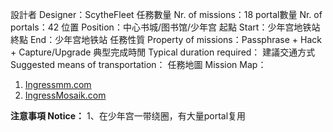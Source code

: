 設計者 Designer：ScytheFleet
任務數量 Nr. of missions：18
portal數量 Nr. of portals：42
位置 Position：中心书城/图书馆/少年宫
起點 Start：少年宫地铁站
終點 End：少年宫地铁站
任務性質 Property of missions：Passphrase + Hack + Capture/Upgrade
典型完成時閒 Typical duration required：
建議交通方式 Suggested means of transportation：
任務地圖 Mission Map：
1.  [Ingressmm.com]( https://goo.gl/Wmy6cM)
2.  [IngressMosaik.com](https://ingressmosaik.com/mosaic/886)


**注意事項 Notice：**
1、在少年宫一带绕圈，有大量portal复用